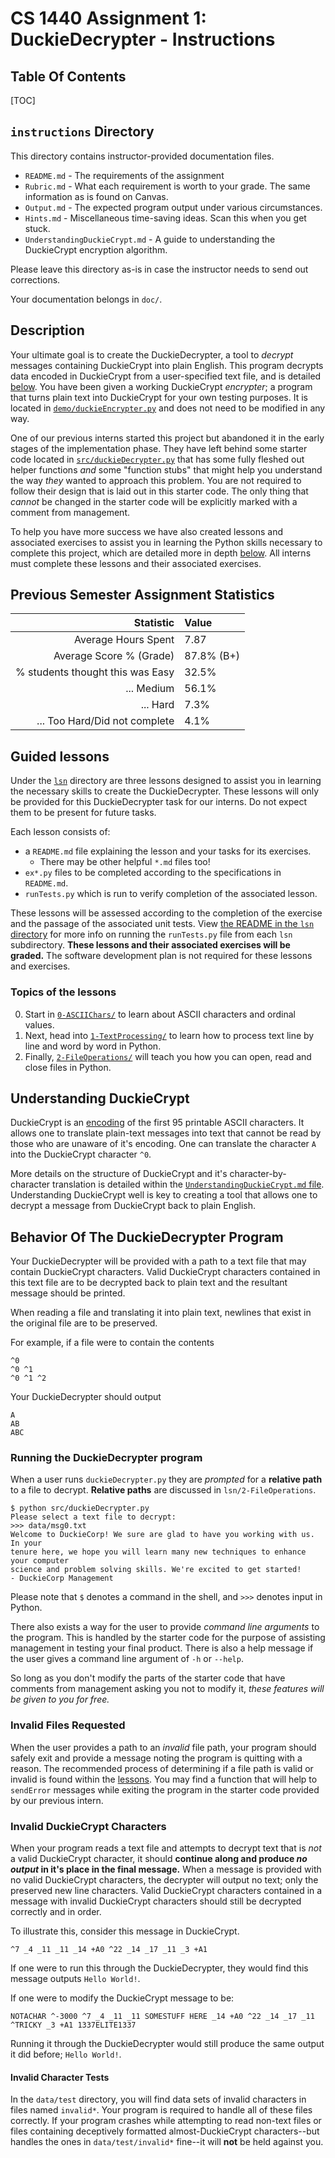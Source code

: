 # CS 1440 Assignment 1: DuckieDecrypter - Instructions

## Table Of Contents
[TOC]

## `instructions` Directory

This directory contains instructor-provided documentation files.

*   `README.md` - The requirements of the assignment
*   `Rubric.md` - What each requirement is worth to your grade.  The same
    information as is found on Canvas.
*   `Output.md` - The expected program output under various circumstances.
*   `Hints.md` -  Miscellaneous time-saving ideas.  Scan this when you get stuck.
*   `UnderstandingDuckieCrypt.md` - A guide to understanding the DuckieCrypt
    encryption algorithm.

Please leave this directory as-is in case the instructor needs to send out corrections.

Your documentation belongs in `doc/`.


## Description

Your ultimate goal is to create the DuckieDecrypter, a tool to *decrypt*  messages containing DuckieCrypt into plain English. This program decrypts data encoded in DuckieCrypt from a user-specified text file, and is detailed [below](#behavior-of-the-duckiedecrypter-program). You have been given a working DuckieCrypt *encrypter*; a program that turns plain text into DuckieCrypt for your own testing purposes. It is located in [`demo/duckieEncrypter.py`](../demo/duckieEncrypter.py) and does not need to be modified in any way.

One of our previous interns started this project but abandoned it in the early stages of the implementation phase. They have left behind some starter code located in [`src/duckieDecrypter.py`](../src/duckieDecrypter.py) that has some fully fleshed out helper functions *and* some "function stubs" that might help you understand the way *they* wanted to approach this problem. You are not required to follow their design that is laid out in this starter code. The only thing that *cannot* be changed in the starter code will be explicitly marked with a comment from management.

To help you have more success we have also created lessons and associated exercises to assist you in learning the Python skills necessary to complete this project, which are detailed more in depth [below](#guided-lessons). All interns must complete these lessons and their associated exercises. 

## Previous Semester Assignment Statistics

Statistic                        | Value
--------------------------------:|:---------------
Average Hours Spent              | 7.87
Average Score % (Grade)          | 87.8% (B+)
% students thought this was Easy | 32.5%
... Medium                       | 56.1%
... Hard                         | 7.3%
... Too Hard/Did not complete    | 4.1%

## Guided lessons

Under the [`lsn`](../lsn) directory are three lessons designed to assist you in learning the necessary skills to create the DuckieDecrypter. These lessons will only be provided for this DuckieDecrypter task for our interns. Do not expect them to be present for future tasks.

Each lesson consists of:
*   a `README.md` file explaining the lesson and your tasks for its exercises.
    * There may be other helpful `*.md` files too!
*   `ex*.py` files to be completed according to the specifications in `README.md`.
*   `runTests.py` which is run to verify completion of the associated lesson.

These lessons will be assessed according to the completion of the exercise and the passage of the associated unit tests. View [the README in the `lsn` directory](../lsn) for more info on running the `runTests.py` file from each `lsn` subdirectory. **These lessons and their associated exercises will be graded.** The software development plan is not required for these lessons and exercises.

### Topics of the lessons

0.  Start in [`0-ASCIIChars/`](lsn/0-ASCIIChars) to learn about ASCII characters and ordinal values.
1.  Next, head into [`1-TextProcessing/`](lsn/1-TextProcessing) to learn how to process text line by line and word by word in Python.
2.  Finally, [`2-FileOperations/`](lsn/2-FileOperations) will teach you how you can open, read and close files in Python.

## Understanding DuckieCrypt

DuckieCrypt is an [encoding](https://en.wikipedia.org/wiki/Character_encoding) of the first 95 printable ASCII characters. It allows one to translate plain-text messages into text that cannot be read by those who are unaware of it's encoding. One can translate the character `A` into the DuckieCrypt character `^0`.

More details on the structure of DuckieCrypt and it's character-by-character translation is detailed within the [`UnderstandingDuckieCrypt.md` file](UnderstandingDuckieCrypt.md). Understanding DuckieCrypt well is key to creating a tool that allows one to decrypt a message from DuckieCrypt back to plain English.

## Behavior Of The DuckieDecrypter Program

Your DuckieDecrypter will be provided with a path to a text file that may contain DuckieCrypt characters. Valid DuckieCrypt characters contained in this text file are to be decrypted back to plain text and the resultant message should be printed. 

When reading a file and translating it into plain text, newlines that exist in the original file are to be preserved. 

For example, if a file were to contain the contents
```
^0
^0 ^1
^0 ^1 ^2
```

Your DuckieDecrypter should output
```
A
AB
ABC
```

### Running the DuckieDecrypter program

When a user runs `duckieDecrypter.py` they are *prompted* for a **relative path** to a file to decrypt. **Relative paths** are discussed in `lsn/2-FileOperations`.
 
```
$ python src/duckieDecrypter.py
Please select a text file to decrypt:
>>> data/msg0.txt
Welcome to DuckieCorp! We sure are glad to have you working with us. In your
tenure here, we hope you will learn many new techniques to enhance your computer
science and problem solving skills. We're excited to get started!
- DuckieCorp Management
```

Please note that `$` denotes a command in the shell, and `>>>` denotes input in Python.

There also exists a way for the user to provide *command line arguments* to the program. This is handled by the starter code for the purpose of assisting management in testing your final product. There is also a help message if the user gives a command line argument of `-h` or `--help`. 

So long as you don't modify the parts of the starter code that have comments from management asking you not to modify it, *these features will be given to you for free.*

### Invalid Files Requested

When the user provides a path to an *invalid* file path, your program should safely exit and provide a message noting the program is quitting with a reason. The recommended process of determining if a file path is valid or invalid is found within the [lessons](#guided-lessons). You may find a function that will help to `sendError` messages while exiting the program in the starter code provided by our previous intern.

### Invalid DuckieCrypt Characters

When your program reads a text file and attempts to decrypt text that is *not* a valid DuckieCrypt character, it should **continue along and produce *no output* in it's place in the final message.** When a message is provided with no valid DuckieCrypt characters, the decrypter will output no text; only the preserved new line characters. Valid DuckieCrypt characters contained in a message with invalid DuckieCrypt characters should still be decrypted correctly and in order. 

To illustrate this, consider this message in DuckieCrypt.
```
^7 _4 _11 _11 _14 +A0 ^22 _14 _17 _11 _3 +A1
```
If one were to run this through the DuckieDecrypter, they would find this message outputs `Hello World!`.

If one were to modify the DuckieCrypt message to be:
```
NOTACHAR ^-3000 ^7 _4 _11 _11 SOMESTUFF HERE _14 +A0 ^22 _14 _17 _11 ^TRICKY _3 +A1 1337ELITE1337
```

Running it through the DuckieDecrypter would still produce the same output it did before; `Hello World!`.

#### Invalid Character Tests
In the `data/test` directory, you will find data sets of invalid characters in files named `invalid*`. Your program is required to handle all of these files correctly. If your program crashes while attempting to read non-text files or files containing deceptively formatted almost-DuckieCrypt characters--but handles the ones in `data/test/invalid*` fine--it will **not** be held against you. 

